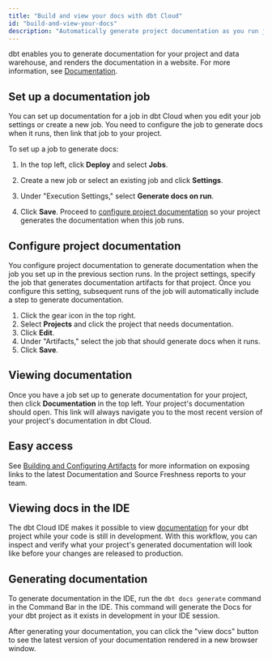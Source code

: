 ```yaml
---
title: "Build and view your docs with dbt Cloud"
id: "build-and-view-your-docs"
description: "Automatically generate project documentation as you run jobs."
---
```


dbt enables you to generate documentation for your project and data warehouse, and renders the documentation in a website. For more information, see [Documentation](/docs/building-a-dbt-project/documentation).

## Set up a documentation job

You can set up documentation for a job in dbt Cloud when you edit your job settings or create a new job. You need to configure the job to generate docs when it runs, then link that job to your project.

To set up a job to generate docs:

1. In the top left, click **Deploy** and select **Jobs**.
2. Create a new job or select an existing job and click **Settings**.
3. Under "Execution Settings," select **Generate docs on run**.
   <Lightbox src="/img/docs/dbt-cloud/using-dbt-cloud/documentation-job-execution-settings.png" title="Setting up a job to generate documentation"/>

4. Click **Save**. Proceed to [configure project documentation](#configure-project-documentation) so your project generates the documentation when this job runs.


## Configure project documentation

You configure project documentation to generate documentation when the job you set up in the previous section runs. In the project settings, specify the job that generates documentation artifacts for that project. Once you configure this setting, subsequent runs of the job will automatically include a step to generate documentation.

1. Click the gear icon in the top right.
2. Select **Projects** and click the project that needs documentation.
3. Click **Edit**.
4. Under "Artifacts," select the job that should generate docs when it runs.
   <Lightbox src="/img/docs/dbt-cloud/using-dbt-cloud/documentation-project-details.png" title="Configuring project documentation"/>
5. Click **Save**.

## Viewing documentation

Once you have a job set up to generate documentation for your project, then click **Documentation** in the top left. Your project's documentation should open. This link will always navigate you to the most recent version of your project's documentation in dbt Cloud.

<Lightbox src="/img/docs/dbt-cloud/using-dbt-cloud/98c05c5-Screen_Shot_2019-02-08_at_9.18.22_PM.png" title="Project documentation"/>

## Easy access

See [Building and Configuring Artifacts](artifacts) for more information on exposing links to the latest Documentation and Source Freshness reports to your team.

## Viewing docs in the IDE

The dbt Cloud IDE makes it possible to view [documentation](/building-a-dbt-project/documentation)
for your dbt project while your code is still in development. With this
workflow, you can inspect and verify what your project's generated documentation
will look like before your changes are released to production.

## Generating documentation

To generate documentation in the IDE, run the `dbt docs generate` command in the
Command Bar in the IDE. This command will generate the Docs
for your dbt project as it exists in development in your IDE session.

<Lightbox src="/img/docs/dbt-cloud/dbt-docs-generate-command.png" title="dbt docs generate"/>

After generating your documentation, you can click the "view docs" button to see
the latest version of your documentation rendered in a new browser window.

<Lightbox src="/img/docs/dbt-cloud/View-docs-in-IDE.png" title="View docs in the IDE"/>
